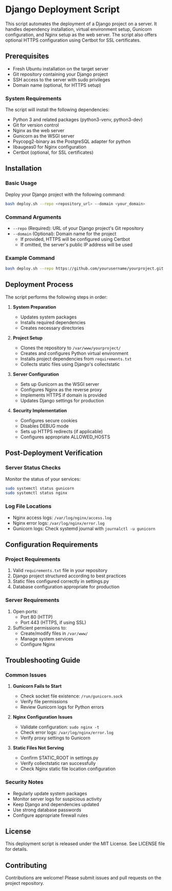 # Django Deployment Script

This script automates the deployment of a Django project on a server. It handles dependency installation, virtual environment setup, Gunicorn configuration, and Nginx setup as the web server. The script also offers optional HTTPS configuration using Certbot for SSL certificates.

## Prerequisites

- Fresh Ubuntu installation on the target server
- Git repository containing your Django project
- SSH access to the server with sudo privileges
- Domain name (optional, for HTTPS setup)

### System Requirements

The script will install the following dependencies:
- Python 3 and related packages (python3-venv, python3-dev)
- Git for version control
- Nginx as the web server
- Gunicorn as the WSGI server
- Psycopg2-binary as the PostgreSQL adapter for python
- libaugeas0 for Nginx configuration
- Certbot (optional, for SSL certificates)

## Installation

### Basic Usage

Deploy your Django project with the following command:

```bash
bash deploy.sh --repo <repository_url> --domain <your_domain>
```

### Command Arguments

- `--repo` (Required): URL of your Django project's Git repository
- `--domain` (Optional): Domain name for the project
  - If provided, HTTPS will be configured using Certbot
  - If omitted, the server's public IP address will be used

### Example Command

```bash
bash deploy.sh --repo https://github.com/yourusername/yourproject.git --domain example.com
```

## Deployment Process

The script performs the following steps in order:

1. **System Preparation**
   - Updates system packages
   - Installs required dependencies
   - Creates necessary directories

2. **Project Setup**
   - Clones the repository to `/var/www/yourproject/`
   - Creates and configures Python virtual environment
   - Installs project dependencies from `requirements.txt`
   - Collects static files using Django's collectstatic

3. **Server Configuration**
   - Sets up Gunicorn as the WSGI server
   - Configures Nginx as the reverse proxy
   - Implements HTTPS if domain is provided
   - Updates Django settings for production

4. **Security Implementation**
   - Configures secure cookies
   - Disables DEBUG mode
   - Sets up HTTPS redirects (if applicable)
   - Configures appropriate ALLOWED_HOSTS

## Post-Deployment Verification

### Server Status Checks

Monitor the status of your services:

```bash
sudo systemctl status gunicorn
sudo systemctl status nginx
```

### Log File Locations

- Nginx access logs: `/var/log/nginx/access.log`
- Nginx error logs: `/var/log/nginx/error.log`
- Gunicorn logs: Check systemd journal with `journalctl -u gunicorn`

## Configuration Requirements

### Project Requirements

1. Valid `requirements.txt` file in your repository
2. Django project structured according to best practices
3. Static files configured correctly in settings.py
4. Database configuration appropriate for production

### Server Requirements

1. Open ports:
   - Port 80 (HTTP)
   - Port 443 (HTTPS, if using SSL)
2. Sufficient permissions to:
   - Create/modify files in `/var/www/`
   - Manage system services
   - Configure Nginx

## Troubleshooting Guide

### Common Issues

1. **Gunicorn Fails to Start**
   - Check socket file existence: `/run/gunicorn.sock`
   - Verify file permissions
   - Review Gunicorn logs for Python errors

2. **Nginx Configuration Issues**
   - Validate configuration: `sudo nginx -t`
   - Check error logs: `/var/log/nginx/error.log`
   - Verify proxy settings to Gunicorn

3. **Static Files Not Serving**
   - Confirm STATIC_ROOT in settings.py
   - Verify collectstatic ran successfully
   - Check Nginx static file location configuration

### Security Notes

- Regularly update system packages
- Monitor server logs for suspicious activity
- Keep Django and dependencies updated
- Use strong database passwords
- Configure appropriate firewall rules

## License

This deployment script is released under the MIT License. See LICENSE file for details.

## Contributing

Contributions are welcome! Please submit issues and pull requests on the project repository.